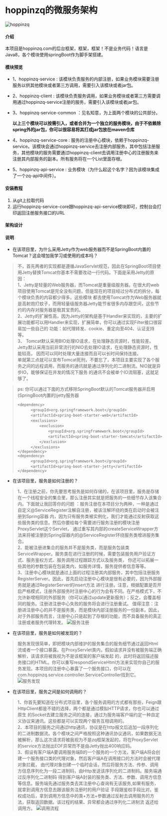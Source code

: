 # hoppinzq的微服务架构
![hoppinzq](https://images.gitee.com/uploads/images/2021/0918/092145_1c983e1b_5294558.png "dignitas.png")

#### 介绍
本项目是hoppinzq.com的后台框架，框架，框架！不是业务代码！语言是Java8，各个模块使用springBoot作为脚手架搭建。

#### 模块预览
+ 1、hoppinzq-service : 该模块负责服务的内部注册，如果业务模块需要注册服务以供其他模块或者第三方调用，需要引入该模块或者jar包。
+ 2、hoppinzq-client : 该模块负责服务调用，如果业务模块或者第三方需要调用通过hoppinzq-service注册的服务，需要引入该模块或者jar包。
+ 3、hoppinzq-service-common ：见名知意，为上面两个模块的公共部分。

  **以上三个模块可以按需引入，或者合并为一个独立的服务模块，由于不依赖除spring外的jar包，你可以很容易将其打成jar包放在maven仓库**
+ 4、hoppinzq-service-core : 服务的注册中心模块，依赖于hoppinzq-service。该模块会通过hoppinzq-service去注册内部服务，其中包括注册服务，其他模块的服务需要通过hoppinzq-client去调用注册中心的注册服务来注册其内部服务的副本。所有服务将在一个List里面存根。
+ 5、hoppinzq-api-service : 业务模块（为什么起这个名字？因为该模块集成了一个zq-api中间件）。

#### 安装教程
1.  从git上拉取代码
2.  运行hoppinzq-service-core跟hoppinzq-api-service模块即可，控制台会打印返回注册服务接口的URL

#### 架构设计


#### 说明
*  在该项目里，为什么采用Jetty作为web服务器而不是SpringBoot内置的Tomcat？这会增加我学习或使用的成本吗？
> 不，首先两者的实现都是遵循JavaServlet规范，因此在SpringBoot项目使用Jetty替换Tomcat你基本不需要改动一行代码。下面是采用Jetty的原因：  
1、Jetty是轻量的Web服务器，而Tomcat是重量级服务器。在很大的web项目使用Tomcat是完全没有问题，但是现在的项目经过分布式的拆分，每个模块负责的内容都少得多。这些模块
都去使用Tomcat作为Web服务器就是高射炮打蚊子，而用轻量级服务器Jetty能节省很多内存跟空间，这些节约的内存对服务器是极其宝贵的。  
2、Jetty的扩展性高，因为Jetty的架构是基于Handler来实现的，主要的扩展功能都可以用Handler来实现，扩展简单，你可以通过实现Filter接口很容易加一些自己的
功能：如代理转发、cookie、重定向至404、认证支持等。  
3、 Tomcat默认采用BIO处理IO请求，在处理静态资源时，性能较差。Jetty默认采用当前非常流行的NIO去处理IO请求，在处理静态资源时，性能较高，
因而可以同时处理大量连接而且可以长时间保持连接。  
> 单就第三点就可以宣布Tomcat死刑，不要忘了，本项目主要实现了各个服务之间的远程调用，而服务的通讯就是通过序列化的二进制流。NIO就是异步IO，能够保证在并发的情况下服务
> 的通讯不会被单个IO流阻塞，这就足够了。  

> ps:  你可以通过下面的方式移除SpringBoot默认的Tomcat服务器并启用(SpringBoot内置的)jetty服务器
> 
> ```<dependency>```  
> &emsp;&emsp;&emsp;```<groupId>org.springframework.boot</groupId>```  
> &emsp;&emsp;&emsp;```<artifactId>spring-boot-starter-web</artifactId>```  
> &emsp;&emsp;&emsp;```<exclusions>```  
> &emsp;&emsp;&emsp;&emsp;&emsp;```<exclusion>```  
> &emsp;&emsp;&emsp;&emsp;&emsp;&emsp;&emsp;```<groupId>org.springframework.boot</groupId>```  
> &emsp;&emsp;&emsp;&emsp;&emsp;&emsp;&emsp;```<artifactId>spring-boot-starter-tomcat</artifactId>```  
> &emsp;&emsp;&emsp;&emsp;&emsp;```</exclusion>```  
> &emsp;&emsp;&emsp;```</exclusions>```  
> ```</dependency>```  
>```<dependency>```  
> &emsp;&emsp;&emsp;```<groupId>org.springframework.boot</groupId>```  
> &emsp;&emsp;&emsp;```<artifactId>spring-boot-starter-jetty</artifactId>```  
> ```</dependency>```

*  在该项目里，服务是如何注册的？
> 1、在注册之前，你先要思考服务是如何存储的，在该项目里，服务是存储在一个线程安全的集合里，那么注册其实就是把服务的一些细节存入该集合内。下面就让我回答你的问题
> ：服务注册在本项目分为两种，一种是通过自定义@ServiceRegister注解自注册，被该注解环绕的类在启动时会被注册到Spring容器
>内，因为只有服务类被实例化，我们才能通过反射获取这些服务类的信息。然后你要给每个需要进行服务注册的模块注册ProxyServlet这个Servlet，
> 通过重写其内部的createServiceWrapper方法来将被注册到Spring容器内的@ServiceRegister环绕服务类增进服务集合。  
>2、能被注册进集合的服务并不是服务类，而是服务包装类ServiceWrapper。服务类在进行注册的时候，需要包装服务用户验证方式、服务鉴权方式、服务调用过程跟踪方式以及服务类，
> 你还可以拓展一些其他的参数包装在包装类内，如服务详情，服务提供者信息等等。  
>  3、注册中心模块就是通过上面的过程注册其内部服务，其中包括注册服务RegisterServer。因此，首先启动注册中心模块是很有必要的，因为外部服务就是通过RegisterServer的insert方法
进行注册。注意，根据配置是否开启严格模式，注册外部服务时注册中心的行为会有不同。在严格模式下，不允许新增相同的外部服务（你可以通过update更新服务）；反之，会覆盖相同的服务。注册进注册中心失败的服务将会进行注册重试。
> 值得注意：注册进注册中心的并不是服务类，而是模块内部注册服务的一份副本。因此，对于外部服务而言，注册中心只是起到了存根的功能，而不具备服务的真正注册或者服务代理转发。
![服务注册](https://images.gitee.com/uploads/images/2021/0917/170045_35e9a3be_5294558.png "服务注册.png")
* 在该项目里，服务是如何被发现的？
> 服务发现很简单，即把模块内部维护的服务集合的服务细节通过返回Html流或者一个接口暴露。在ProxyServlet类内，假如请求并没有被服务端正确解析，该请求将被我视为不是该框架的客户端发起
>的，此时将返回描述服务接口的HTML。你可以重写respondServiceHtml方法来实现你自己的服务发现。本项目的注册中心暴露了一个服务接口，你可以在com.hoppinzq.service.controller.ServiceController找到它。  
![服务发现](https://images.gitee.com/uploads/images/2021/0917/171131_966f0c9b_5294558.png "服务发现png.png")
* 在该项目里，服务之间是如何调用的？  
> 1、你首先要知道在分布式项目里，各个服务调用的方式都有那些，Feign跟HttpClient都是不错的选择，两个都是通过模拟HTTP请求，你也可以通过原生
的Socket去建立服务之间的连接，通过为服务端客户端约定一种自定义协议来通讯。这些都是可以实现两个服务互相调用的。  
2、本项目的服务之间通过http通讯，协议是在http报文后追加一段序列化的二进制数据流。各个模块之间严格按照这种通讯协议通讯，如果数据无法
被解析，那么这次请求将被我视为不是zq框架发起的，将在ProxyServlet的service方法抛出EOF异常而不是由Jetty抛出400响应码。  
3、假设有客户端A要调用服务端B的一个服务的一个方法，客户端A将会创建一个服务接口类的代理对象，然后客户端A在调用接口的方法时会被代理对象拦截，
由代理对象创建一个临时会话，然后将服务方法、传参、调用方信息序列化为一段二进制码，由Http发送该序列化的二进制码。服务端通过反序列化二进制码
得到客户端A封装的服务类、方法、参数、调用方信息等信息。服务端先通过服务类去其注册中心查询有无该服务,如果有服务，就拿到调用方信息去跟该服务注册时的用户验证
手段跟鉴权手段比对。鉴权成功后，拿到调用方信息中的类+方法+参数通过反射去调用服务的方法，获取返回数据。该过程的结果、异常都会通过序列化二进制流
返还给调用方。
![调用流程](https://images.gitee.com/uploads/images/2021/0918/003248_d6090f12_5294558.png "过程.png")
  
  




